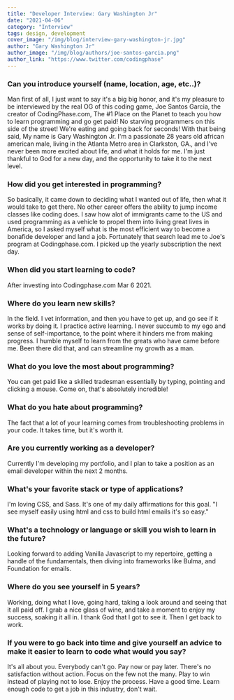```yaml
---
title: "Developer Interview: Gary Washington Jr"
date: "2021-04-06"
category: "Interview"
tags: design, development
cover_image: "/img/blog/interview-gary-washington-jr.jpg"
author: "Gary Washington Jr"
author_image: "/img/blog/authors/joe-santos-garcia.png"
author_link: "https://www.twitter.com/codingphase"
---
```


### Can you introduce yourself (name, location, age, etc..)?

Man first of all, I just want to say it's a big big honor, and it's my pleasure to be interviewed by the real OG of this coding game, Joe Santos Garcia, the creator of CodingPhase.com, The #1 Place on the Planet to teach you how to learn programming and go get paid! No starving programmers on this side of the street! We're eating and going back for seconds! With that being said, My name is Gary Washington Jr. I'm a passionate 28 years old african american male, living in the Atlanta Metro area in Clarkston, GA., and I've never been more excited about life, and what it holds for me. I'm just thankful to God for a new day, and the opportunity to take it to the next level. 

### How did you get interested in programming?

So basically, it came down to deciding what I wanted out of life, then what it would take to get there. No other career offers the ability to jump income classes like coding does. I saw how alot of immigrants came to the US and used programming as a vehicle to propel them into living great lives in America, so I asked myself what is the most efficient way to become a bonafide developer and land a job. Fortunately that search lead me to Joe's program at Codingphase.com. I picked up the yearly subscription the next day.

### When did you start learning to code?

After investing into Codingphase.com Mar 6 2021. 

### Where do you learn new skills?

In the field. I vet information, and then you have to get up, and go see if it works by doing it. I practice active learning. I never succumb to my ego and sense of self-importance, to the point where it hinders me from making progress. I humble myself to learn from the greats who have came before me. Been there did that, and can streamline my growth as a man.

### What do you love the most about programming?

You can get paid like a skilled tradesman essentially by typing, pointing and clicking a mouse. Come on, that's absolutely incredible!

### What do you hate about programming?

The fact that a lot of your learning comes from troubleshooting problems in your code. It takes time, but it's worth it.

### Are you currently working as a developer?

Currently I'm developing my portfolio, and I plan to take a position as an email developer within the next 2 months. 

### What's your favorite stack or type of applications?

I'm loving CSS, and Sass. It's one of my daily affirmations for this goal. "I see myself easily using html and css to build html emails it's so easy."

### What's a technology or language or skill you wish to learn in the future?

Looking forward to adding Vanilla Javascript to my repertoire, getting a handle of the fundamentals, then diving into frameworks like Bulma, and Foundation for emails.

### Where do you see yourself in 5 years?

Working, doing what I love, going hard, taking a look around and seeing that it all paid off. I grab a nice glass of wine, and take a moment to enjoy my success, soaking it all in. I thank God that I got to see it. Then I get back to work.

### If you were to go back into time and give yourself an advice to make it easier to learn to code what would you say?

It's all about you. Everybody can't go. Pay now or pay later. There's no satisfaction without action. Focus on the few not the many. Play to win instead of playing not to lose. Enjoy the process. Have a good time. Learn enough code to get a job in this industry, don't wait.
